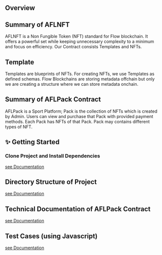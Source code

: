 ## Overview

## Summary of AFLNFT

AFLNFT is a Non Fungible Token (NFT) standard for Flow blockchain.
It offers a powerful set while keeping unnecessary complexity to a minimum and focus on efficiency.
Our Contract consists Templates and NFTs.

## Template

Templates are blueprints of NFTs. For creating NFTs, we use Templates as defined schemas. Flow Blockchains are storing metadata offchain but only we are creating a structure where we can store metadata onchain.

## Summary of AFLPack Contract

AFLPack is a Sport Platform; Pack is the collection of NFTs which is created by Admin. Users can view and purchase that Pack with provided payment methods. Each Pack has NFTs of that Pack. Pack may contains different types of NFT.

## ✨ Getting Started

### Clone Project and Install Dependencies

[see Documentation](docs/Dependencies.md)

## Directory Structure of Project

[see Documentation](docs/Directory_Structure.md)

## Technical Documentation of AFLPack Contract

[see Documentation](docs/Technical_Document.md)

## Test Cases (using Javascript)

[see Documentation](test/js/README.md)
